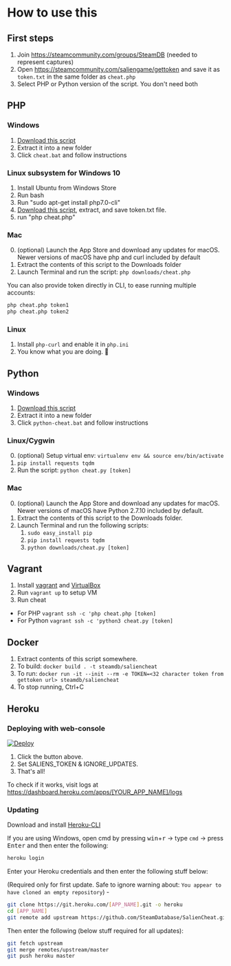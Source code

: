 # How to use this

## First steps

1. Join https://steamcommunity.com/groups/SteamDB (needed to represent captures)
2. Open https://steamcommunity.com/saliengame/gettoken and save it as `token.txt` in the same folder as `cheat.php`
3. Select PHP or Python version of the script. You don't need both

## PHP

### Windows

1. [Download this script](https://github.com/SteamDatabase/SalienCheat/archive/master.zip)
2. Extract it into a new folder
3. Click `cheat.bat` and follow instructions

### Linux subsystem for Windows 10
1. Install Ubuntu from Windows Store
2. Run bash
3. Run "sudo apt-get install php7.0-cli"
4. [Download this script](https://github.com/SteamDatabase/SalienCheat/archive/master.zip), extract,  and save token.txt file.
5. run "php cheat.php"

### Mac

0. (optional) Launch the App Store and download any updates for macOS. Newer versions of macOS have php and curl included by default
1. Extract the contents of this script to the Downloads folder
2. Launch Terminal and run the script: `php downloads/cheat.php`

You can also provide token directly in CLI, to ease running multiple accounts:
```bash
php cheat.php token1
php cheat.php token2
```

### Linux

1. Install `php-curl` and enable it in `php.ini`
2. You know what you are doing. 🐧

## Python

### Windows

1. [Download this script](https://github.com/SteamDatabase/SalienCheat/archive/master.zip)
2. Extract it into a new folder
3. Click `python-cheat.bat` and follow instructions

### Linux/Cygwin

0. (optional) Setup virtual env: `virtualenv env && source env/bin/activate`
1. `pip install requests tqdm`
2. Run the script: `python cheat.py [token]`

### Mac

0. (optional) Launch the App Store and download any updates for macOS. Newer versions of macOS have Python 2.7.10 included by default.
1. Extract the contents of this script to the Downloads folder.
2. Launch Terminal and run the following scripts:
   1. `sudo easy_install pip`
   2. `pip install requests tqdm`
   3. `python downloads/cheat.py [token]`

## Vagrant

1. Install [vagrant](https://www.vagrantup.com/downloads.html) and [VirtualBox](https://www.virtualbox.org/wiki/Downloads)
2. Run `vagrant up` to setup VM
3. Run cheat
  * For PHP `vagrant ssh -c 'php cheat.php [token]`
  * For Python `vagrant ssh -c 'python3 cheat.py [token]`

## Docker
1. Extract contents of this script somewhere.
2. To build: `docker build . -t steamdb/saliencheat`
3. To run: `docker run -it --init --rm -e TOKEN=<32 character token from gettoken url> steamdb/saliencheat`
4. To stop running, Ctrl+C

## Heroku
### Deploying with web-console

[![Deploy](https://www.herokucdn.com/deploy/button.svg)](https://heroku.com/deploy)

1. Click the button above.
2. Set SALIENS_TOKEN & IGNORE_UPDATES.
3. That's all!

To check if it works, visit logs at https://dashboard.heroku.com/apps/[YOUR_APP_NAME]/logs

### Updating

Download and install [Heroku-CLI](https://devcenter.heroku.com/articles/heroku-cli)

If you are using Windows, open cmd by pressing <kbd>win</kbd>+<kbd>r</kbd> -> type `cmd` -> press <kbd>Enter</kbd> and then enter the following:
```bash
heroku login
```
Enter your Heroku credentials and then enter the following stuff below:

(Required only for first update. Safe to ignore warning about: `You appear to have cloned an empty repository`) -
```bash
git clone https://git.heroku.com/[APP_NAME].git -o heroku
cd [APP_NAME]
git remote add upstream https://github.com/SteamDatabase/SalienCheat.git
```
Then enter the following (below stuff required for all updates):
```bash
git fetch upstream
git merge remotes/upstream/master
git push heroku master
```
